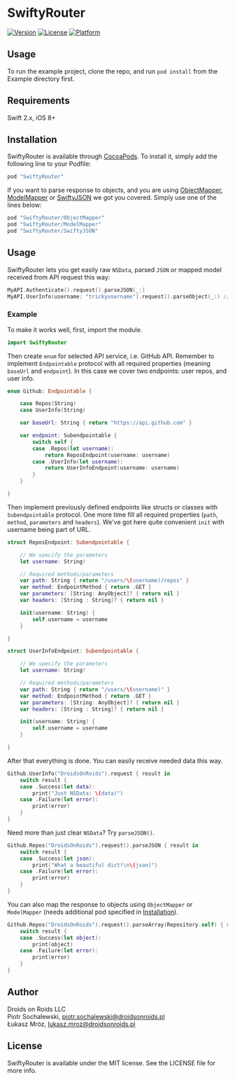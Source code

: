 # SwiftyRouter

[![Version](https://img.shields.io/cocoapods/v/SwiftyRouter.svg?style=flat)](http://cocoapods.org/pods/SwiftyRouter)
[![License](https://img.shields.io/cocoapods/l/SwiftyRouter.svg?style=flat)](http://cocoapods.org/pods/SwiftyRouter)
[![Platform](https://img.shields.io/cocoapods/p/SwiftyRouter.svg?style=flat)](http://cocoapods.org/pods/SwiftyRouter)

## Usage

To run the example project, clone the repo, and run `pod install` from the Example directory first.

## Requirements

Swift 2.x, iOS 8+

## Installation

SwiftyRouter is available through [CocoaPods](http://cocoapods.org). To install
it, simply add the following line to your Podfile:

```ruby
pod "SwiftyRouter"
```

If you want to parse response to objects, and you are using [ObjectMapper](https://github.com/Hearst-DD/ObjectMapper), [ModelMapper](https://github.com/lyft/mapper) or [SwiftyJSON](https://github.com/SwiftyJSON/SwiftyJSON) we got you covered. Simply use one of the lines below:

```ruby
pod "SwiftyRouter/ObjectMapper"
pod "SwiftyRouter/ModelMapper"
pod "SwiftyRouter/SwiftyJSON"
```

## Usage

SwiftyRouter lets you get easily raw `NSData`, parsed `JSON` or mapped model received from API request this way:

```swift
MyAPI.Authenticate().request().parseJSON(_:)
MyAPI.UserInfo(username: "trickyusername").request().parseObject(_:) // via ModelMapper or ObjectMapper
```

### Example

To make it works well, first, import the module.

```swift
import SwiftyRouter
```

Then create `enum` for selected API service, i.e. GitHub API. Remember to implement `Endpointable` protocol with all required properties (meaning `baseUrl` and `endpoint`). In this case we cover two endpoints: user repos, and user info.

```swift
enum Github: Endpointable {

    case Repos(String)
    case UserInfo(String)

    var baseUrl: String { return "https://api.github.com" }

    var endpoint: Subendpointable {
        switch self {
        case .Repos(let username):
            return ReposEndpoint(username: username)
        case .UserInfo(let username):
            return UserInfoEndpoint(username: username)
        }
    }

}
```

Then implement previously defined endpoints like structs or classes with `Subendpointable` protocol. One more time fill all required properties (`path`, `method`, `parameters` and `headers`). We've got here quite convenient `init` with username being part of URL.

```swift
struct ReposEndpoint: Subendpointable {

    // We specify the parameters
    let username: String!

    // Required methods/parameters
    var path: String { return "/users/\(username)/repos" }
    var method: EndpointMethod { return .GET }
    var parameters: [String: AnyObject]? { return nil }
    var headers: [String : String]? { return nil }

    init(username: String) {
        self.username = username
    }

}

struct UserInfoEndpoint: Subendpointable {

    // We specify the parameters
    let username: String!

    // Required methods/parameters
    var path: String { return "/users/\(username)" }
    var method: EndpointMethod { return .GET }
    var parameters: [String: AnyObject]? { return nil }
    var headers: [String : String]? { return nil }

    init(username: String) {
        self.username = username
    }

}
```

After that everything is done. You can easily receive needed data this way.

```swift
Github.UserInfo("DroidsOnRoids").request { result in
    switch result {
    case .Success(let data):
        print("Just NSData: \(data)")
    case .Failure(let error):
        print(error)
    }
}
```

Need more than just clear `NSData`? Try `parseJSON()`.

```swift
Github.Repos("DroidsOnRoids").request().parseJSON { result in
    switch result {
    case .Success(let json):
        print("What a beautiful dict!\n\(json)")
    case .Failure(let error):
        print(error)
    }
}
```

You can also map the response to objects using `ObjectMapper` or `ModelMapper` (needs additional pod specified in <a href="#installation">Installation</a>).
```swift
Github.Repos("DroidsOnRoids").request().parseArray(Repository.self) { result in
    switch result {
    case .Success(let object):
        print(object)
    case .Failure(let error):
        print(error)
    }
}
```

## Author

Droids on Roids LLC<br />
Piotr Sochalewski, piotr.sochalewski@droidsonroids.pl<br />
Łukasz Mróz, lukasz.mroz@droidsonroids.pl

## License

SwiftyRouter is available under the MIT license. See the LICENSE file for more info.
